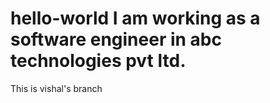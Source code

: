 # hello-world I am working as a software engineer in abc technologies pvt ltd.
This is vishal's branch

